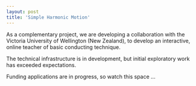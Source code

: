 ```yaml
---
layout: post
title: 'Simple Harmonic Motion'
---
```


As a complementary project, we are developing a collaboration with the Victoria University of Wellington (New Zealand), to develop an interactive, online teacher of basic conducting technique.

The technical infrastructure is in development, but initial exploratory work has exceeded expectations.

Funding applications are in progress, so watch this space ...
